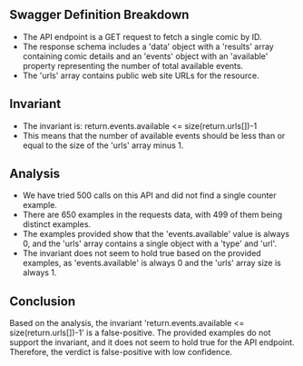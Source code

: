 ## Swagger Definition Breakdown
- The API endpoint is a GET request to fetch a single comic by ID.
- The response schema includes a 'data' object with a 'results' array containing comic details and an 'events' object with an 'available' property representing the number of total available events.
- The 'urls' array contains public web site URLs for the resource.

## Invariant
- The invariant is: return.events.available <= size(return.urls[])-1
- This means that the number of available events should be less than or equal to the size of the 'urls' array minus 1.

## Analysis
- We have tried 500 calls on this API and did not find a single counter example.
- There are 650 examples in the requests data, with 499 of them being distinct examples.
- The examples provided show that the 'events.available' value is always 0, and the 'urls' array contains a single object with a 'type' and 'url'.
- The invariant does not seem to hold true based on the provided examples, as 'events.available' is always 0 and the 'urls' array size is always 1.

## Conclusion
Based on the analysis, the invariant 'return.events.available <= size(return.urls[])-1' is a false-positive. The provided examples do not support the invariant, and it does not seem to hold true for the API endpoint. Therefore, the verdict is false-positive with low confidence.
